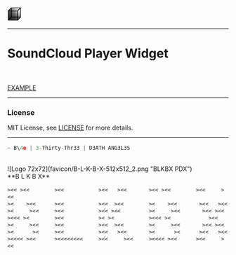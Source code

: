 
![Logo 32x32](favicon/favicon-32x32.png "BLKBX PDX") 

----------------------------------
# **SoundCloud Player Widget**


<br><br>
[EXAMPLE](https://brianforee.github.io/soundcloud-player-widget/)

----------------------------------
### **License**
MIT License, see [LICENSE](https://github.com/brianforee/soundcloud-player-widget/blob/master/LICENSE) for more details.

----------------------------------
```javascript
~ B\4e | 3-Thirty-Thr33 | D3ATH ANG3L3S
```
<br>
![Logo 72x72](favicon/B-L-K-B-X-512x512_2.png "BLKBX PDX")
<br>
 **B L K B X** 

 
    ><< ><<        ><<           ><<   ><<       ><< ><<        ><<     ><<
    ><    ><<      ><<           ><<  ><<        ><    ><<       ><<   ><<  
    ><     ><<     ><<           ><< ><<         ><     ><<       ><< ><<   
    ><<< ><        ><<           >< ><           ><<< ><            ><<     
    ><     ><<     ><<           ><<  ><<        ><     ><<       ><< ><<  
    ><      ><     ><<           ><<   ><<       ><      ><      ><<   ><<  
    ><<<< ><<      ><<<<<<<<     ><<     ><<     ><<<< ><<      ><<     ><<